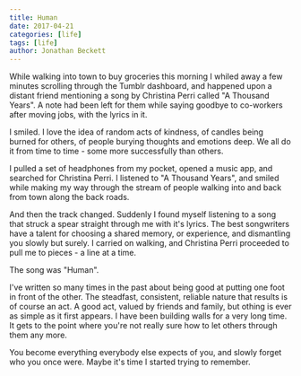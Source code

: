 ```yaml
---
title: Human
date: 2017-04-21
categories: [life]
tags: [life]
author: Jonathan Beckett
---
```


While walking into town to buy groceries this morning I whiled away a few minutes scrolling through the Tumblr dashboard, and happened upon a distant friend mentioning a song by Christina Perri called "A Thousand Years". A note had been left for them while saying goodbye to co-workers after moving jobs, with the lyrics in it.

I smiled. I love the idea of random acts of kindness, of candles being burned for others, of people burying thoughts and emotions deep. We all do it from time to time - some more successfully than others.

I pulled a set of headphones from my pocket, opened a music app, and searched for Christina Perri. I listened to "A Thousand Years", and smiled while making my way through the stream of people walking into and back from town along the back roads.

And then the track changed. Suddenly I found myself listening to a song that struck a spear straight through me with it's lyrics. The best songwriters have a talent for choosing a shared memory, or experience, and dismantling you slowly but surely. I carried on walking, and Christina Perri proceeded to pull me to pieces - a line at a time.

The song was "Human".

I've written so many times in the past about being good at putting one foot in front of the other. The steadfast, consistent, reliable nature that results is of course an act. A good act, valued by friends and family, but othing is ever as simple as it first appears. I have been building walls for a very long time. It gets to the point where you're not really sure how to let others through them any more.

You become everything everybody else expects of you, and slowly forget who you once were. Maybe it's time I started trying to remember.